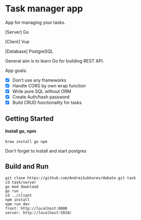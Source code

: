 # Task manager app
App for managing your tasks.

[Server] Go

[Client] Vue

[Database] PostgreSQL


General aim is to learn Go for building REST API.

App goals:
- [x] Don't use any frameworks 
- [x] Handle CORS by own wrap function 
- [x] Write pure SQL without ORM
- [x] Create Auth/hash password
- [x] Build CRUD functionality for tasks

## Getting Started

#### Install go, npm
```
brew install go npm
```
Don't forget to install and start postgres

## Build and Run

```
git clone https://github.com/AndreiSukharev/debate.git task
cd task/server
go mod download
go run .
cd ../client
npm install
npm run dev
front: http://localhost:8080
server: http://localhost:5010/ 
```
